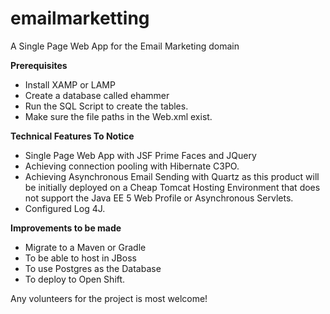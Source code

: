 emailmarketting
===============

A Single Page Web App for the Email Marketing domain

<b>Prerequisites</b>
<ul>
<li>Install XAMP or LAMP </li>
<li>Create a database called ehammer</li>
<li>Run the SQL Script to create the tables.</li>
<li>Make sure the file paths in the Web.xml exist.</li>
</ul>

<b>Technical Features To Notice</b>
<ul>
<li>Single Page Web App with JSF Prime Faces and JQuery </li>
<li>Achieving connection pooling with Hibernate C3PO. </li>
<li>Achieving Asynchronous Email Sending with Quartz as this product will be initially deployed on a Cheap Tomcat Hosting Environment that does not support the Java EE 5 Web Profile or Asynchronous Servlets.</li>
<li>Configured Log 4J.</li>
</ul>

<b>Improvements to be made</b>
<ul>
<li>Migrate to a Maven or Gradle  </li>
<li>To be able to host in JBoss </li>
<li>To use Postgres as the Database </li>
<li>To deploy to Open Shift. </li>
</ul>

Any volunteers for the project is most welcome!
